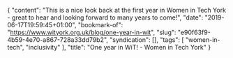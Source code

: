 {
  "content": "This is a nice look back at the first year in Women in Tech York - great to hear and looking forward to many years to come!",
  "date": "2019-06-17T19:59:45+01:00",
  "bookmark-of": "https://www.wityork.org.uk/blog/one-year-in-wit",
  "slug": "e90f63f9-4b59-4e70-a867-728a33dd79b2",
  "syndication": [],
  "tags": [
    "women-in-tech",
    "inclusivity"
  ],
  "title": "One year in WiT! - Women in Tech York"
}
